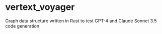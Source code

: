 # vertext_voyager
Graph data structure written in Rust to test GPT-4 and Claude Sonnet 3.5 code generation
